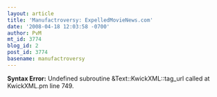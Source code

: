 ```yaml
---
layout: article
title: 'Manufactroversy: ExpelledMovieNews.com'
date: '2008-04-18 12:03:58 -0700'
author: PvM
mt_id: 3774
blog_id: 2
post_id: 3774
basename: manufactroversy
---
```

<p><strong>Syntax Error:</strong> Undefined subroutine &Text::KwickXML::tag_url called at KwickXML.pm line 749.
</p>
